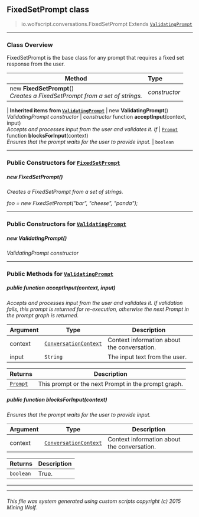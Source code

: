## FixedSetPrompt __class__

>io.wolfscript.conversations.FixedSetPrompt
>Extends [`ValidatingPrompt`](ValidatingPrompt.md)

---

### Class Overview

FixedSetPrompt is the base class for any prompt that requires a fixed set response from the user.

Method | Type   
--- | :--- 
new __FixedSetPrompt__() <br> _Creates a FixedSetPrompt from a set of strings._ | _constructor_
 |
__Inherited items from [`ValidatingPrompt`](ValidatingPrompt.md)__ |
new __ValidatingPrompt__() <br> _ValidatingPrompt constructor_ | _constructor_
 function __acceptInput__(context, input) <br> _Accepts and processes input from the user and validates it. If_ | [`Prompt`](Prompt.md)
 function __blocksForInput__(context) <br> _Ensures that the prompt waits for the user to provide input._ | `boolean`





---

### Public Constructors for [`FixedSetPrompt`](FixedSetPrompt.md)

##### <a id='fixedsetprompt'></a>new __FixedSetPrompt__() 

_Creates a FixedSetPrompt from a set of strings. <p> foo = new FixedSetPrompt("bar", "cheese", "panda");_


---
### Public Constructors for [`ValidatingPrompt`](ValidatingPrompt.md)

##### <a id='validatingprompt'></a>new __ValidatingPrompt__() 

_ValidatingPrompt constructor_


---

### Public Methods for [`ValidatingPrompt`](ValidatingPrompt.md)

##### <a id='acceptinput'></a>public  function __acceptInput__(context, input)

_Accepts and processes input from the user and validates it. If validation fails, this prompt is returned for re-execution, otherwise the next Prompt in the prompt graph is returned._

Argument | Type | Description  
--- | --- | --- 
context | [`ConversationContext`](ConversationContext.md) | Context information about the conversation.
input | `String` | The input text from the user.

Returns | Description
--- | --- 
[`Prompt`](Prompt.md) | This prompt or the next Prompt in the prompt graph.


##### <a id='blocksforinput'></a>public  function __blocksForInput__(context)

_Ensures that the prompt waits for the user to provide input._

Argument | Type | Description  
--- | --- | --- 
context | [`ConversationContext`](ConversationContext.md) | Context information about the conversation.

Returns | Description
--- | --- 
`boolean` | True.


---


---


###### This file was system generated using custom scripts copyright (c) 2015 Mining Wolf.
	

